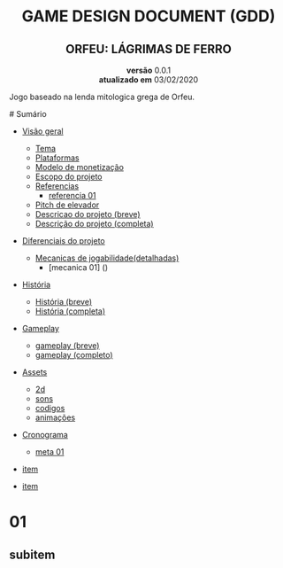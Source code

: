 <h1 align="center">GAME DESIGN DOCUMENT (GDD)</h1>
<h2 align="center">ORFEU: LÁGRIMAS DE FERRO</h2>

<p align="center">
    <b>versão</b> 0.0.1 </br>
    <b>atualizado em</b> 03/02/2020
</p>

<!--inicio de descricao-->
<p>
    Jogo baseado na lenda mitologica grega de Orfeu.
</p>
<!--final de descricao-->
<!--inicio de sumario-->
# Sumário

* [Visão geral](#01)
  * [Tema](#subitem)
  * [Plataformas]()
  * [Modelo de monetização]()
  * [Escopo do projeto]()
  * [Referencias]()
    * [referencia 01]()
  * [Pitch de elevador]()
  * [Descricao do projeto (breve)]()
  * [Descrição do projeto (completa)]()
* [Diferenciais do projeto]()
  * [Mecanicas de jogabilidade(detalhadas)]()
    * [mecanica 01] ()
* [História]()
  * [História (breve)]()
  * [História (completa)]()
* [Gameplay]()
  * [gameplay (breve)]()
  * [gameplay (completo)]()
* [Assets]()
  * [2d]()
  * [sons]()
  * [codigos]()
  * [animações]()
* [Cronograma]()
  * [meta 01]()
  

* [item](#item)
* [item](#item)
                     
<!--final de sumario-->
# 01
## subitem